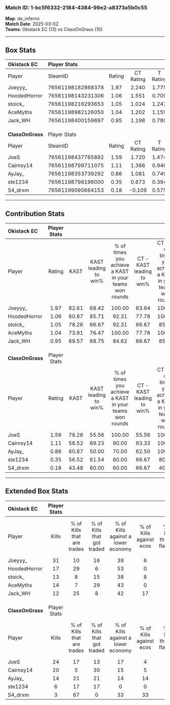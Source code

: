 ### Match ID: 1-bc5f6332-2184-4384-99e2-a8373a5b0c55  
**Map**: de_inferno  
**Match Date**: 2025-03-02  
**Teams**: Okistack EC (13) vs ClassOnGrass (10)  

---  

## Box Stats  

| **Okistack EC**  | Player Stats      |        |           |          |       |       |       |         |        |      |     |
| :- | :- | :-: | :-: | :-: | :-: | :-: | :-: | :-: | :-: | :-: | :-: |
| Player           | SteamID           | Rating | CT Rating | T Rating | KAST  |  ADR  | Kills | Assists | Deaths | K/D  | HS% |
| Joeyyy_          | 76561198182868378 |  1.97  |   2.240   |  1.775   | 82.61 | 135.9 |  31   |    7    |   14   | 2.21 | 48  |
| HoodedHorror     | 76561198143231306 |  1.06  |   1.551   |  0.709   | 60.87 | 67.6  |  17   |    1    |   13   | 1.31 | 35  |
| stoick_          | 76561198216293653 |  1.05  |   1.024   |  1.247   | 78.26 | 60.1  |  13   |    4    |   12   | 1.08 | 30  |
| AceMyths         | 76561198982126050 |  1.04  |   1.202   |  1.159   | 73.91 | 65.5  |  14   |    7    |   14   | 1.00 | 28  |
| Jack_WH          | 76561198400159697 |  0.95  |   1.198   |  0.780   | 69.57 | 67.9  |  12   |   13    |   15   | 0.80 | 58  |
|                  |                   |        |           |          |       |       |       |         |        |      |     |
|                  |                   |        |           |          |       |       |       |         |        |      |     |
|                  |                   |        |           |          |       |       |       |         |        |      |     |
| **ClassOnGrass** | Player Stats      |        |           |          |       |       |       |         |        |      |     |
| Player           | SteamID           | Rating | CT Rating | T Rating | KAST  |  ADR  | Kills | Assists | Deaths | K/D  | HS% |
| JoeS             | 76561198437765892 |  1.59  |   1.720   |  1.474   | 78.26 | 98.7  |  24   |    5    |   12   | 2.00 | 37  |
| Cairnsy14        | 76561198799711075 |  1.11  |   1.366   |  0.946   | 56.52 | 98.1  |  20   |    3    |   19   | 1.05 | 45  |
| AyJay_           | 76561198353739292 |  0.86  |   1.081   |  0.749   | 60.87 | 75.4  |  14   |    6    |   19   | 0.74 | 64  |
| ste1234          | 76561198798196000 |  0.35  |   0.673   |  0.394   | 56.52 | 33.3  |   6   |    2    |   20   | 0.30 | 33  |
| S4_drxm          | 76561199090664153 |  0.18  |  -0.109   |  0.575   | 43.48 | 28.9  |   3   |    2    |   18   | 0.17 | 33  |
---  

## Contribution Stats  

| **Okistack EC**  | Player Stats |       |                      |                                                        |                           |                                                             |                          |                                                            |
| :- | :-: | :-: | :-: | :-: | :-: | :-: | :-: | :-: |
| Player           |    Rating    | KAST  | KAST leading to win% | % of times you achieve a KAST in your teams won rounds | CT - KAST leading to win% | CT - % of times you achieve a KAST in your teams won rounds | T - KAST leading to win% | T - % of times you achieve a KAST in your teams won rounds |
| Joeyyy_          |     1.97     | 82.61 |        68.42         |                         100.00                         |           63.64           |                           100.00                            |          75.00           |                           100.00                           |
| HoodedHorror     |     1.06     | 60.87 |        85.71         |                         92.31                          |           77.78           |                           100.00                            |          100.00          |                           83.33                            |
| stoick_          |     1.05     | 78.26 |        66.67         |                         92.31                          |           66.67           |                            85.71                            |          66.67           |                           100.00                           |
| AceMyths         |     1.04     | 73.91 |        76.47         |                         100.00                         |           77.78           |                           100.00                            |          75.00           |                           100.00                           |
| Jack_WH          |     0.95     | 69.57 |        68.75         |                         84.62                          |           66.67           |                            85.71                            |          71.43           |                           83.33                            |
|                  |              |       |                      |                                                        |                           |                                                             |                          |                                                            |
|                  |              |       |                      |                                                        |                           |                                                             |                          |                                                            |
|                  |              |       |                      |                                                        |                           |                                                             |                          |                                                            |
| **ClassOnGrass** | Player Stats |       |                      |                                                        |                           |                                                             |                          |                                                            |
| Player           |    Rating    | KAST  | KAST leading to win% | % of times you achieve a KAST in your teams won rounds | CT - KAST leading to win% | CT - % of times you achieve a KAST in your teams won rounds | T - KAST leading to win% | T - % of times you achieve a KAST in your teams won rounds |
| JoeS             |     1.59     | 78.26 |        55.56         |                         100.00                         |           55.56           |                           100.00                            |          55.56           |                           100.00                           |
| Cairnsy14        |     1.11     | 56.52 |        69.23         |                         90.00                          |           83.33           |                           100.00                            |          57.14           |                           80.00                            |
| AyJay_           |     0.86     | 60.87 |        50.00         |                         70.00                          |           62.50           |                           100.00                            |          33.33           |                           40.00                            |
| ste1234          |     0.35     | 56.52 |        61.54         |                         80.00                          |           66.67           |                            80.00                            |          57.14           |                           80.00                            |
| S4_drxm          |     0.18     | 43.48 |        60.00         |                         60.00                          |           66.67           |                            40.00                            |          57.14           |                           80.00                            |
---  

## Extended Box Stats  

| **Okistack EC**  | Player Stats |                            |                            |                                    |                         |                              |                                 |        |                             |                                     |                          |                               |                            |
| :- | :-: | :-: | :-: | :-: | :-: | :-: | :-: | :-: | :-: | :-: | :-: | :-: | :-: |
| Player           |    Kills     | % of Kills that are trades | % of Kills that got traded | % of Kills against a lower economy | % of Kills against ecos | % of Kills that are flawless | % of Kills that are close duels | Deaths | % of Deaths that get traded | % of Deaths against a lower economy | % of Deaths against ecos | % of Deaths that are flawless | % of Deaths that are close |
| Joeyyy_          |      31      |             10             |             16             |                 39                 |            6            |              77              |                6                |   14   |             14              |                 14                  |            0             |              79               |             7              |
| HoodedHorror     |      17      |             29             |             6              |                 53                 |            0            |              71              |                6                |   13   |              0              |                 31                  |            0             |              62               |             0              |
| stoick_          |      13      |             8              |             15             |                 38                 |            8            |              69              |                8                |   12   |             25              |                 17                  |            0             |              58               |             0              |
| AceMyths         |      14      |             7              |             29             |                 43                 |            0            |              64              |                7                |   14   |             43              |                 14                  |            7             |              64               |             14             |
| Jack_WH          |      12      |             25             |             8              |                 42                 |           17            |              67              |                8                |   15   |             13              |                 27                  |            0             |              60               |             0              |
|                  |              |                            |                            |                                    |                         |                              |                                 |        |                             |                                     |                          |                               |                            |
|                  |              |                            |                            |                                    |                         |                              |                                 |        |                             |                                     |                          |                               |                            |
|                  |              |                            |                            |                                    |                         |                              |                                 |        |                             |                                     |                          |                               |                            |
| **ClassOnGrass** | Player Stats |                            |                            |                                    |                         |                              |                                 |        |                             |                                     |                          |                               |                            |
| Player           |    Kills     | % of Kills that are trades | % of Kills that got traded | % of Kills against a lower economy | % of Kills against ecos | % of Kills that are flawless | % of Kills that are close duels | Deaths | % of Deaths that get traded | % of Deaths against a lower economy | % of Deaths against ecos | % of Deaths that are flawless | % of Deaths that are close |
| JoeS             |      24      |             17             |             13             |                 17                 |            4            |              63              |                0                |   12   |              0              |                  0                  |            0             |              75               |             17             |
| Cairnsy14        |      20      |             5              |             30             |                 15                 |            5            |              55              |               10                |   19   |              5              |                 11                  |            5             |              63               |             11             |
| AyJay_           |      14      |             21             |             21             |                 14                 |           14            |              86              |                7                |   19   |             11              |                  0                  |            0             |              79               |             5              |
| ste1234          |      6       |             17             |             17             |                 0                  |            0            |              67              |                0                |   20   |             35              |                  5                  |            5             |              70               |             0              |
| S4_drxm          |      3       |             67             |             0              |                 33                 |           33            |              33              |                0                |   18   |             17              |                  0                  |            0             |              67               |             6              |
